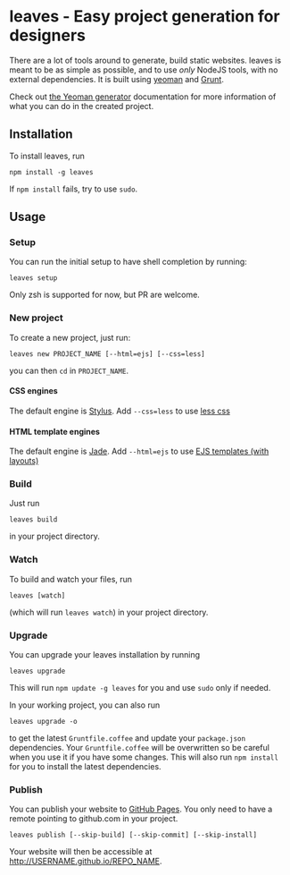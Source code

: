 # leaves - Easy project generation for designers

There are a lot of tools around to generate, build
static websites. leaves is meant to be as simple
as possible, and to use *only* NodeJS tools, with
no external dependencies. It is built using
[yeoman](http://yeoman.io/) and [Grunt](http://gruntjs.com/).

Check out [the Yeoman generator][generator-static-website] documentation
for more information of what you can do in the created project.

## Installation

To install leaves, run

```
npm install -g leaves
```

If `npm install` fails, try to use `sudo`.

## Usage

### Setup

You can run the initial setup to have shell completion by running:

```
leaves setup
```

Only zsh is supported for now, but PR are welcome.

### New project

To create a new project, just run:

```
leaves new PROJECT_NAME [--html=ejs] [--css=less]
```

you can then `cd` in `PROJECT_NAME`.

#### CSS engines

The default engine is [Stylus](http://learnboost.github.io/stylus/).
Add `--css=less` to use [less css](http://lesscss.org/)

#### HTML template engines

The default engine is [Jade](http://jade-lang.com/).
Add `--html=ejs` to use [EJS templates (with layouts)](https://github.com/RandomEtc/ejs-locals)

### Build

Just run

```
leaves build
```

in your project directory.

### Watch

To build and watch your files, run

```
leaves [watch]
```

(which will run `leaves watch`) in your project directory.

### Upgrade

You can upgrade your leaves installation by running

```
leaves upgrade 
```

This will run `npm update -g leaves` for you and use `sudo` only if needed.

In your working project, you can also run

```
leaves upgrade -o
```

to get the latest `Gruntfile.coffee` and update your `package.json`
dependencies. Your `Gruntfile.coffee` will be overwritten so be
careful when you use it if you have some changes.
This will also run `npm install` for you to install the latest
dependencies.

### Publish

You can publish your website to [GitHub Pages][github-pages].
You only need to have a remote pointing to github.com in your project.

```
leaves publish [--skip-build] [--skip-commit] [--skip-install]
```

Your website will then be accessible at http://USERNAME.github.io/REPO_NAME.


[generator-static-website]: https://github.com/claudetech/generator-static-website
[github-pages]: https://pages.github.com/
